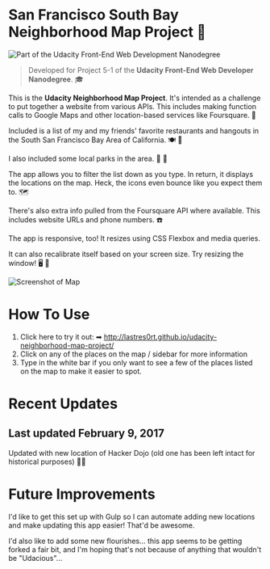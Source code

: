 # San Francisco South Bay Neighborhood Map Project 🚋

![Part of the Udacity Front-End Web Development Nanodegree](https://img.shields.io/badge/Udacity-Front--End%20Web%20Developer%20Nanodegree-02b3e4.svg)

> Developed for Project 5-1 of the **Udacity Front-End Web Developer Nanodegree**. 🎓

This is the **Udacity Neighborhood Map Project**. It's intended as a challenge to put together a website from various APIs. This includes making function calls to Google Maps and other location-based services like Foursquare. 🔰

Included is a list of my and my friends' favorite restaurants and hangouts in the South San Francisco Bay Area of California. 🍽 🍲

I also included some local parks in the area. 🌳 🌲

The app allows you to filter the list down as you type. In return, it displays the locations on the map. Heck, the icons even bounce like you expect them to. 🗺

There's also extra info pulled from the Foursquare API where available. This includes website URLs and phone numbers. ☎️

The app is responsive, too! It resizes using CSS Flexbox and media queries. 

It can also recalibrate itself based on your screen size. Try resizing the window! 🖥 📲

![Screenshot of Map](http://i.imgur.com/gOvmzrv.png)

# How To Use

1. Click here to try it out: ➡  <http://lastres0rt.github.io/udacity-neighborhood-map-project/> 
2. Click on any of the places on the map / sidebar for more information
3. Type in the white bar if you only want to see a few of the places listed on the map to make it easier to spot.

# Recent Updates
## Last updated February 9, 2017

Updated with new location of Hacker Dojo (old one has been left intact for historical purposes) 👩🏽‍

# Future Improvements
 
I'd like to get this set up with Gulp so I can automate adding new locations and make updating this app easier! That'd be awesome.

I'd also like to add some new flourishes... this app seems to be getting forked a fair bit, and I'm hoping that's not because of anything that wouldn't be "Udacious"...

